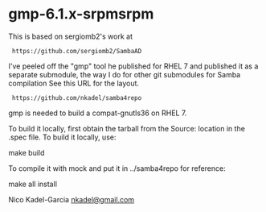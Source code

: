 gmp-6.1.x-srpmsrpm
==================

This is based on sergiomb2's work at

     https://github.com/sergiomb2/SambaAD

I've peeled off the "gmp" tool he published for RHEL 7
and published it as a separate submodule, the way I do for other git submodules
for Samba compilation See this URL for the layout.

     https://github.com/nkadel/samba4repo

gmp is needed to build a compat-gnutls36 on RHEL 7.

To build it locally, first obtain the tarball from the Source:
location in the .spec file. To build it locally, use:

   make build

To compile it with mock and put it in ../samba4repo for reference:

   make all install

Nico Kadel-Garcia <nkadel@gmail.com>
